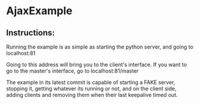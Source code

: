 # AjaxExample
## Instructions:
Running the example is as simple as starting the python server, and going to localhost:81

Going to this address will bring you to the client's interface. If you want to go to the master's interface, go to localhost:81/master

The example in its latest commit is capable of starting a FAKE server, stopping it, getting whatever its running or not, and on the client side, adding clients and removing them when their last keepalive timed out.
